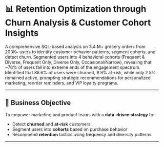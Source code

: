 # 📊 Retention Optimization through Churn Analysis & Customer Cohort Insights

A comprehensive SQL-based analysis on 3.4 M+ grocery orders from 200K+ users to identify customer behavior patterns, segment cohorts, and detect churn.
Segmented users into 4 behavioral cohorts (Frequent & Diverse, Frequent Only, Diverse Only, Occasional/Narrow), revealing that ~76% of users fall into extreme ends of the engagement spectrum.
Identified that 88.6% of users were churned, 8.9% at-risk, while only 2.5% remained active, prompting strategic recommendations for personalized marketing, reorder reminders, and VIP loyalty programs.

---

## 🚀 Business Objective

To empower marketing and product teams with a **data-driven strategy** to:
- Detect **churned** and **at-risk** customers
- Segment users into **cohorts** based on purchase behavior
- Recommend **retention** tactics using frequency and diversity patterns

---
